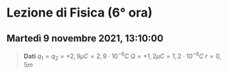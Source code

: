 # Lezione di Fisica (6° ora)
## Martedì 9 novembre 2021, 13:10:00


> **Dati**
> $q_1=q_2=+2,9\mu C=2,9\cdot 10^{-6}C$
> $Q=+1,2\mu C=1,2\cdot 10^{-6}C$
> $r=0,5m$


<!--stackedit_data:
eyJoaXN0b3J5IjpbLTE3NDc0NTAzNTZdfQ==
-->